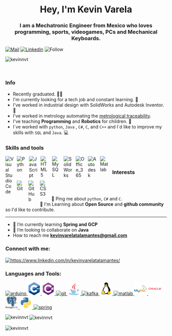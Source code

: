 <!-- + 👋 Hi, I'm Kevin Varelat + -->

<h1 align="center">Hey, I'm Kevin Varela</h1>
<h3 align="center">I am a Mechatronic Engineer from Mexico who loves programming, sports, videogames, PCs and Mechanical Keyboards.</h3>

[![Mail](https://img.shields.io/badge/kevinvarelatalamantes@gmail.com-D14836?style=for-the-badge&logo=gmail&logoColor=white&url=https://gmail.com/)](https://gmail.com)
[![Linkedin](https://img.shields.io/badge/LinkedIn-0077B5?style=for-the-badge&logo=linkedin&logoColor=white&url=https://www.linkedin.com/in/kevinvarelatalamantes/)](https://www.linkedin.com/in/kevinvarelatalamantes/)
![Follow](https://img.shields.io/github/followers/KevinNVT.svg?style=social&label=Follow&maxAge=2592000) <p align="left"> <img src="https://komarev.com/ghpvc/?username=kevinnvt&label=Profile%20views&color=0e75b6&style=flat" alt="kevinnvt" /> </p>
<br />

### Info

- Recently graduated. 👨‍🎓
- I'm currently looking for a tech job and constant learning. 🔎
- I've worked in industrial design with SolidWorks and Autodesk Inventor. 📏
- I've worked in metrology automating the [metrological traceability](https://jcgm.bipm.org/vim/en/2.41.html).
- I've teaching **Programming** and **Robotics** for children. 🤖
- I´ve worked with `python`, `Java` , `C#`, `C`, and `C++` and I´d like to improve my skills with `SQL` and `Java`. 💻

### Skills and tools
<img align="left" alt="Visual Studio Code" width="26px" src="https://cdn.jsdelivr.net/gh/devicons/devicon/icons/vscode/vscode-original.svg" style="padding-right:10px;" />
<img align="left" alt="Python" width="28px" src="https://img.icons8.com/color/344/python--v1.png" style="padding-right:10px;" />
<img align="left" alt="JavaScript" width="26px" src="https://cdn.jsdelivr.net/gh/devicons/devicon/icons/javascript/javascript-original.svg" style="padding-right:10px;" />
<img align="left" alt="HTML5" width="26px" src="https://cdn.jsdelivr.net/gh/devicons/devicon/icons/html5/html5-original.svg" style="padding-right:10px;" />
<img align="left" alt="MySQL" width="26px" src="https://cdn.jsdelivr.net/gh/devicons/devicon/icons/mysql/mysql-original.svg" style="padding-right:10px;" />
<img align="left" alt="SolidWorks" width="28px" src="https://img.icons8.com/color/344/solidworks.png" style="padding-right:10px;" />
<img align="left" alt="Office_365" width="28px" src="https://user-images.githubusercontent.com/98143109/163080652-04f1e742-03b6-4382-81c1-fce2f2160444.png" style="padding-right:10px;" />
<img align="left" alt="Autodesk" width="28px" src="https://user-images.githubusercontent.com/98143109/163080445-0b4e0f81-31c0-441e-b75d-37496bfbbb52.png" style="padding-right:10px;" />
<img align="left" alt="Matlab" width="28px" src="https://user-images.githubusercontent.com/98143109/163080560-5b495d34-1a2d-4560-8cd2-480475e13ff0.png" style="padding-right:10px;" />
<br />

### Interests
<img align="left" alt="Git" width="26px" src="https://cdn.jsdelivr.net/gh/devicons/devicon/icons/git/git-original.svg" style="padding-right:10px;" />
<img align="left" alt="GitHub" width="26px" src="https://user-images.githubusercontent.com/3369400/139447912-e0f43f33-6d9f-45f8-be46-2df5bbc91289.png" style="padding-right:10px;" />
<img align="left" alt="CSS3" width="26px" src="https://cdn.jsdelivr.net/gh/devicons/devicon/icons/css3/css3-original.svg" style="padding-right:10px;" />
<br />
<br />

💬 Ping me about `python`, `C#` and `C`. 
<br />
🤝 I'm Learning about **Open Source** and **github community** so I'd like to contribute.
<br />

------------------------------

- 🌱 I’m currently learning **Spring and GCP**
- 👯 I’m looking to collaborate on **Java**
- How to reach me **kevinvarelatalamantes@gmail.com**

<h3 align="left">Connect with me:</h3>
<p align="left">
<a href="https://linkedin.com/in/https://www.linkedin.com/in/kevinvarelatalamantes/" target="blank"><img align="center" src="https://raw.githubusercontent.com/rahuldkjain/github-profile-readme-generator/master/src/images/icons/Social/linked-in-alt.svg" alt="https://www.linkedin.com/in/kevinvarelatalamantes/" height="30" width="40" /></a>
</p>

<h3 align="left">Languages and Tools:</h3>
<p align="left"> <a href="https://www.arduino.cc/" target="_blank" rel="noreferrer"> <img src="https://cdn.worldvectorlogo.com/logos/arduino-1.svg" alt="arduino" width="40" height="40"/> </a> <a href="https://www.w3schools.com/cpp/" target="_blank" rel="noreferrer"> <img src="https://raw.githubusercontent.com/devicons/devicon/master/icons/cplusplus/cplusplus-original.svg" alt="cplusplus" width="40" height="40"/> </a> <a href="https://www.w3schools.com/cs/" target="_blank" rel="noreferrer"> <img src="https://raw.githubusercontent.com/devicons/devicon/master/icons/csharp/csharp-original.svg" alt="csharp" width="40" height="40"/> </a> <a href="https://git-scm.com/" target="_blank" rel="noreferrer"> <img src="https://www.vectorlogo.zone/logos/git-scm/git-scm-icon.svg" alt="git" width="40" height="40"/> </a> <a href="https://www.java.com" target="_blank" rel="noreferrer"> <img src="https://raw.githubusercontent.com/devicons/devicon/master/icons/java/java-original.svg" alt="java" width="40" height="40"/> </a> <a href="https://kafka.apache.org/" target="_blank" rel="noreferrer"> <img src="https://www.vectorlogo.zone/logos/apache_kafka/apache_kafka-icon.svg" alt="kafka" width="40" height="40"/> </a> <a href="https://www.linux.org/" target="_blank" rel="noreferrer"> <img src="https://raw.githubusercontent.com/devicons/devicon/master/icons/linux/linux-original.svg" alt="linux" width="40" height="40"/> </a> <a href="https://www.mathworks.com/" target="_blank" rel="noreferrer"> <img src="https://upload.wikimedia.org/wikipedia/commons/2/21/Matlab_Logo.png" alt="matlab" width="40" height="40"/> </a> <a href="https://www.mysql.com/" target="_blank" rel="noreferrer"> <img src="https://raw.githubusercontent.com/devicons/devicon/master/icons/mysql/mysql-original-wordmark.svg" alt="mysql" width="40" height="40"/> </a> <a href="https://www.oracle.com/" target="_blank" rel="noreferrer"> <img src="https://raw.githubusercontent.com/devicons/devicon/master/icons/oracle/oracle-original.svg" alt="oracle" width="40" height="40"/> </a> <a href="https://www.postgresql.org" target="_blank" rel="noreferrer"> <img src="https://raw.githubusercontent.com/devicons/devicon/master/icons/postgresql/postgresql-original-wordmark.svg" alt="postgresql" width="40" height="40"/> </a> <a href="https://www.python.org" target="_blank" rel="noreferrer"> <img src="https://raw.githubusercontent.com/devicons/devicon/master/icons/python/python-original.svg" alt="python" width="40" height="40"/> </a> <a href="https://spring.io/" target="_blank" rel="noreferrer"> <img src="https://www.vectorlogo.zone/logos/springio/springio-icon.svg" alt="spring" width="40" height="40"/> </a> </p>

<p><img align="left" src="https://github-readme-stats.vercel.app/api/top-langs?username=kevinnvt&show_icons=true&locale=en&layout=compact" alt="kevinnvt" /></p>

<p>&nbsp;<img align="center" src="https://github-readme-stats.vercel.app/api?username=kevinnvt&show_icons=true&locale=en" alt="kevinnvt" /></p>

<p><img align="center" src="https://github-readme-streak-stats.herokuapp.com/?user=kevinnvt&" alt="kevinnvt" /></p>


